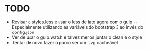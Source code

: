 # TODO

- Revisar o styles.less e usar o less de fato agora com o gulp
-- Especialmente utilizando as variáveis do bootstrap 3 ao invés do config.json
- Ver de usar o gulp.watch e talvez menos juntar o clean e o style
- Tentar de novo fazer o porco ser um .svg cacheável
